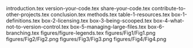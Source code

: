 introduction.tex
version-your-code.tex
share-your-code.tex
contribute-to-other-projects.tex
conclusion.tex
methods.tex
table-1-resources.tex
box-1-definitions.tex
box-2-licensing.tex
box-3-being-scooped.tex
box-4-what-not-to-version-control.tex
box-5-managing-large-files.tex
box-6-branching.tex
figures/figure-legends.tex
figures/Fig1/Fig1.png
figures/Fig2/Fig2.png
figures/Fig3/Fig3.png
figures/Fig4/Fig4.png

  